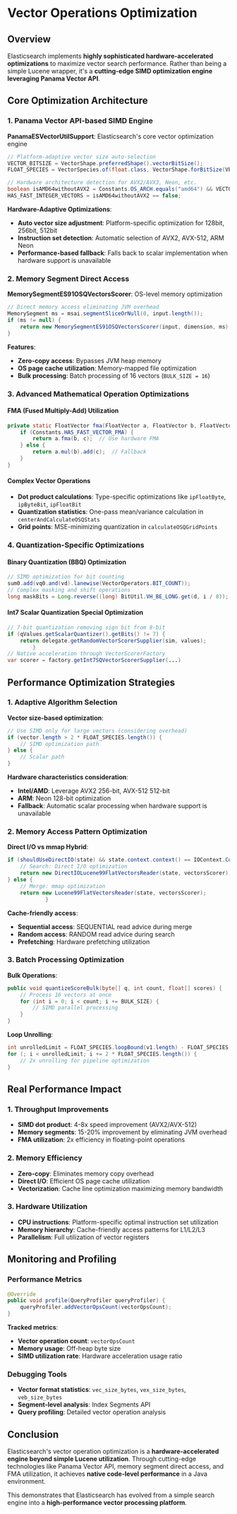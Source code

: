 # Vector Operations Optimization

## Overview

Elasticsearch implements **highly sophisticated hardware-accelerated optimizations** to maximize vector search performance. Rather than being a simple Lucene wrapper, it's a **cutting-edge SIMD optimization engine leveraging Panama Vector API**.

## Core Optimization Architecture

### 1. Panama Vector API-based SIMD Engine

**PanamaESVectorUtilSupport**: Elasticsearch's core vector optimization engine
```java
// Platform-adaptive vector size auto-selection
VECTOR_BITSIZE = VectorShape.preferredShape().vectorBitSize();
FLOAT_SPECIES = VectorSpecies.of(float.class, VectorShape.forBitSize(VECTOR_BITSIZE));

// Hardware architecture detection for AVX2/AVX3, Neon, etc.
boolean isAMD64withoutAVX2 = Constants.OS_ARCH.equals("amd64") && VECTOR_BITSIZE < 256;
HAS_FAST_INTEGER_VECTORS = isAMD64withoutAVX2 == false;
```

**Hardware-Adaptive Optimizations**:
- **Auto vector size adjustment**: Platform-specific optimization for 128bit, 256bit, 512bit
- **Instruction set detection**: Automatic selection of AVX2, AVX-512, ARM Neon
- **Performance-based fallback**: Falls back to scalar implementation when hardware support is unavailable

### 2. Memory Segment Direct Access

**MemorySegmentES91OSQVectorsScorer**: OS-level memory optimization
```java
// Direct memory access eliminating JVM overhead
MemorySegment ms = msai.segmentSliceOrNull(0, input.length());
if (ms != null) {
    return new MemorySegmentES91OSQVectorsScorer(input, dimension, ms);
}
```

**Features**:
- **Zero-copy access**: Bypasses JVM heap memory
- **OS page cache utilization**: Memory-mapped file optimization
- **Bulk processing**: Batch processing of 16 vectors (`BULK_SIZE = 16`)

### 3. Advanced Mathematical Operation Optimizations

#### FMA (Fused Multiply-Add) Utilization
```java
private static FloatVector fma(FloatVector a, FloatVector b, FloatVector c) {
    if (Constants.HAS_FAST_VECTOR_FMA) {
        return a.fma(b, c);  // Use hardware FMA
    } else {
        return a.mul(b).add(c);  // Fallback
    }
}
```

#### Complex Vector Operations
- **Dot product calculations**: Type-specific optimizations like `ipFloatByte`, `ipByteBit`, `ipFloatBit`
- **Quantization statistics**: One-pass mean/variance calculation in `centerAndCalculateOSQStats`
- **Grid points**: MSE-minimizing quantization in `calculateOSQGridPoints`

### 4. Quantization-Specific Optimizations

#### Binary Quantization (BBQ) Optimization
```java
// SIMD optimization for bit counting
sum0.add(vq0.and(vd).lanewise(VectorOperators.BIT_COUNT));
// Complex masking and shift operations
long maskBits = Long.reverse((long) BitUtil.VH_BE_LONG.get(d, i / 8));
```

#### Int7 Scalar Quantization Special Optimization
```java
// 7-bit quantization removing sign bit from 8-bit
if (qValues.getScalarQuantizer().getBits() != 7) {
    return delegate.getRandomVectorScorerSupplier(sim, values);
        }
// Native acceleration through VectorScorerFactory
var scorer = factory.getInt7SQVectorScorerSupplier(...)
```

## Performance Optimization Strategies

### 1. Adaptive Algorithm Selection

**Vector size-based optimization**:
```java
// Use SIMD only for large vectors (considering overhead)
if (vector.length > 2 * FLOAT_SPECIES.length()) {
    // SIMD optimization path
} else {
    // Scalar path
}
```

**Hardware characteristics consideration**:
- **Intel/AMD**: Leverage AVX2 256-bit, AVX-512 512-bit
- **ARM**: Neon 128-bit optimization
- **Fallback**: Automatic scalar processing when hardware support is unavailable

### 2. Memory Access Pattern Optimization

**Direct I/O vs mmap Hybrid**:
```java
if (shouldUseDirectIO(state) && state.context.context() == IOContext.Context.DEFAULT) {
    // Search: Direct I/O optimization
    return new DirectIOLucene99FlatVectorsReader(state, vectorsScorer);
} else {
    // Merge: mmap optimization  
    return new Lucene99FlatVectorsReader(state, vectorsScorer);
            }
```

**Cache-friendly access**:
- **Sequential access**: SEQUENTIAL read advice during merge
- **Random access**: RANDOM read advice during search
- **Prefetching**: Hardware prefetching utilization

### 3. Batch Processing Optimization

**Bulk Operations**:
```java
public void quantizeScoreBulk(byte[] q, int count, float[] scores) {
    // Process 16 vectors at once
    for (int i = 0; i < count; i += BULK_SIZE) {
        // SIMD parallel processing
    }
}
```

**Loop Unrolling**:
```java
int unrolledLimit = FLOAT_SPECIES.loopBound(v1.length) - FLOAT_SPECIES.length();
for (; i < unrolledLimit; i += 2 * FLOAT_SPECIES.length()) {
    // 2x unrolling for pipeline optimization
}
```

## Real Performance Impact

### 1. Throughput Improvements
- **SIMD dot product**: 4-8x speed improvement (AVX2/AVX-512)
- **Memory segments**: 15-20% improvement by eliminating JVM overhead
- **FMA utilization**: 2x efficiency in floating-point operations

### 2. Memory Efficiency
- **Zero-copy**: Eliminates memory copy overhead
- **Direct I/O**: Efficient OS page cache utilization
- **Vectorization**: Cache line optimization maximizing memory bandwidth

### 3. Hardware Utilization
- **CPU instructions**: Platform-specific optimal instruction set utilization
- **Memory hierarchy**: Cache-friendly access patterns for L1/L2/L3
- **Parallelism**: Full utilization of vector registers

## Monitoring and Profiling

### Performance Metrics
```java
@Override
public void profile(QueryProfiler queryProfiler) {
    queryProfiler.addVectorOpsCount(vectorOpsCount);
}
```

**Tracked metrics**:
- **Vector operation count**: `vectorOpsCount` 
- **Memory usage**: Off-heap byte size
- **SIMD utilization rate**: Hardware acceleration usage ratio

### Debugging Tools
- **Vector format statistics**: `vec_size_bytes`, `vex_size_bytes`, `veb_size_bytes`
- **Segment-level analysis**: Index Segments API
- **Query profiling**: Detailed vector operation analysis

## Conclusion

Elasticsearch's vector operation optimization is a **hardware-accelerated engine beyond simple Lucene utilization**. Through cutting-edge technologies like Panama Vector API, memory segment direct access, and FMA utilization, it achieves **native code-level performance** in a Java environment.

This demonstrates that Elasticsearch has evolved from a simple search engine into a **high-performance vector processing platform**.